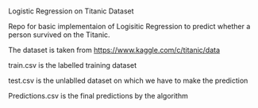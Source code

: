 # 
Logistic Regression on Titanic Dataset


Repo for basic implementaion of Logisitic Regression to predict whether a person survived on the Titanic.

The dataset is taken from https://www.kaggle.com/c/titanic/data

train.csv is the labelled training dataset


test.csv is the unlablled dataset on which we have to make the prediction



Predictions.csv is the final predictions by the algorithm
